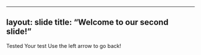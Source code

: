 
---
layout: slide
title: “Welcome to our second slide!”
---
Tested
Your test
Use the left arrow to go back!
